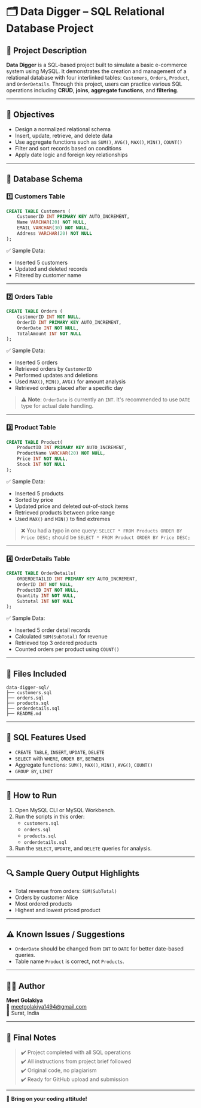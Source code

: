 # 🗂️ Data Digger – SQL Relational Database Project

## 📌 Project Description

**Data Digger** is a SQL-based project built to simulate a basic e-commerce system using MySQL. It demonstrates the creation and management of a relational database with four interlinked tables: `Customers`, `Orders`, `Product`, and `OrderDetails`. Through this project, users can practice various SQL operations including **CRUD**, **joins**, **aggregate functions**, and **filtering**.

---

## 🎯 Objectives

- Design a normalized relational schema
- Insert, update, retrieve, and delete data
- Use aggregate functions such as `SUM()`, `AVG()`, `MAX()`, `MIN()`, `COUNT()`
- Filter and sort records based on conditions
- Apply date logic and foreign key relationships

---

## 🧱 Database Schema

### 1️⃣ Customers Table

```sql
CREATE TABLE Customers (
    CustomerID INT PRIMARY KEY AUTO_INCREMENT,
    Name VARCHAR(20) NOT NULL,
    EMAIL VARCHAR(30) NOT NULL,
    Address VARCHAR(20) NOT NULL
);
```

✅ Sample Data:
- Inserted 5 customers  
- Updated and deleted records  
- Filtered by customer name  

---

### 2️⃣ Orders Table

```sql
CREATE TABLE Orders (
    CustomerID INT NOT NULL,
    OrderID INT PRIMARY KEY AUTO_INCREMENT,
    OrderDate INT NOT NULL,
    TotalAmount INT NOT NULL
);
```

✅ Sample Data:
- Inserted 5 orders  
- Retrieved orders by `CustomerID`  
- Performed updates and deletions  
- Used `MAX()`, `MIN()`, `AVG()` for amount analysis  
- Retrieved orders placed after a specific day  

> ⚠️ **Note**: `OrderDate` is currently an `INT`. It's recommended to use `DATE` type for actual date handling.

---

### 3️⃣ Product Table

```sql
CREATE TABLE Product(
    ProductID INT PRIMARY KEY AUTO_INCREMENT,
    ProductName VARCHAR(20) NOT NULL,
    Price INT NOT NULL,
    Stock INT NOT NULL
);
```

✅ Sample Data:
- Inserted 5 products  
- Sorted by price  
- Updated price and deleted out-of-stock items  
- Retrieved products between price range  
- Used `MAX()` and `MIN()` to find extremes

> ❌ You had a typo in one query: `SELECT * FROM Products ORDER BY Price DESC;` should be `SELECT * FROM Product ORDER BY Price DESC;`

---

### 4️⃣ OrderDetails Table

```sql
CREATE TABLE OrderDetails(
    ORDERDETAILID INT PRIMARY KEY AUTO_INCREMENT,
    OrderID INT NOT NULL,
    ProductID INT NOT NULL,
    Quantity INT NOT NULL,
    Subtotal INT NOT NULL
);
```

✅ Sample Data:
- Inserted 5 order detail records  
- Calculated `SUM(SubTotal)` for revenue  
- Retrieved top 3 ordered products  
- Counted orders per product using `COUNT()`  

---

## 📂 Files Included

```
data-digger-sql/
├── customers.sql
├── orders.sql
├── products.sql
├── orderdetails.sql
├── README.md
```

---

## 🧠 SQL Features Used

- `CREATE TABLE`, `INSERT`, `UPDATE`, `DELETE`
- `SELECT` with `WHERE`, `ORDER BY`, `BETWEEN`
- Aggregate functions: `SUM()`, `MAX()`, `MIN()`, `AVG()`, `COUNT()`
- `GROUP BY`, `LIMIT`

---

## 🚀 How to Run

1. Open MySQL CLI or MySQL Workbench.
2. Run the scripts in this order:
   - `customers.sql`
   - `orders.sql`
   - `products.sql`
   - `orderdetails.sql`
3. Run the `SELECT`, `UPDATE`, and `DELETE` queries for analysis.

---

## 🔍 Sample Query Output Highlights

- Total revenue from orders: `SUM(SubTotal)`
- Orders by customer Alice
- Most ordered products
- Highest and lowest priced product

---

## ⚠️ Known Issues / Suggestions

- `OrderDate` should be changed from `INT` to `DATE` for better date-based queries.
- Table name `Product` is correct, not `Products`.

---

## 👨‍💻 Author

**Meet Golakiya**  
📧 meetgolakiya1494@gmail.com  
📍 Surat, India

---

## 🏁 Final Notes

> ✔️ Project completed with all SQL operations  
> ✔️ All instructions from project brief followed  
> ✔️ Original code, no plagiarism  
> ✔️ Ready for GitHub upload and submission

---

🎉 **Bring on your coding attitude!**
